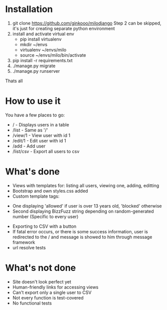 Installation
===========

1. git clone https://github.com/ginkooo/milodjango
Step 2 can be skipped, it's just for creating separate python environment
2. install and activate virtual env
	- pip install virtualenv
	- mkdir ~/envs
	- virtualenv ~/envs/milo
	- source ~/envs/milo/bin/activate
3. pip install -r requirements.txt
3. ./manage.py migrate
4. ./manage.py runserver

Thats all

How to use it
=============

You have a few places to go:

* / - Displays users in a table
* /list - Same as '/'
* /view/1 - View user with id 1
* /edit/1 - Edit user with id 1
* /add - Add user
* /list/csv - Export all users to csv

What's done
===========

- Views with templates for: listing all users, viewing one, adding, editting
- Bootstrap and own styles.css added
- Custom template tags:
 * One displaying 'allowed' if user is over 13 years old, 'blocked' otherwise
 * Second displaying BizzFuzz string depending on random-generated number (Specific to every user)
- Exporting to CSV with a button
- If fatal error occurs, or there is some success information, user is redirected to the / and message is showed to him through message framework
- url resolve tests

What's not done
===============

- Site doesn't look perfect yet
- Human-friendly links for accessing views
- Can't export only a single user to CSV
- Not every function is test-covered
- No functional tests
